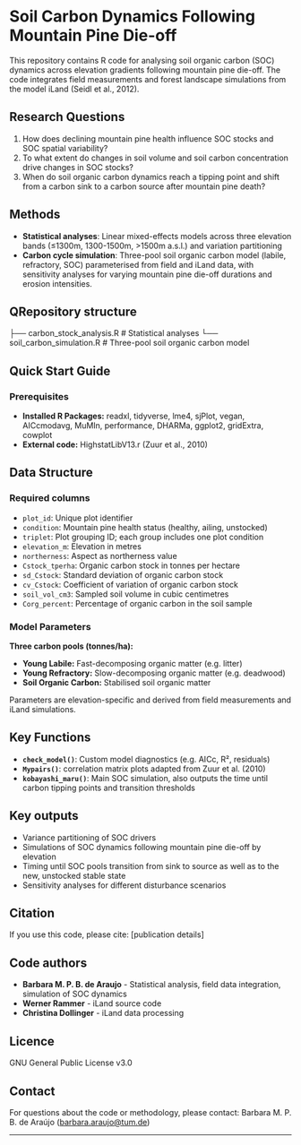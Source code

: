 # Soil Carbon Dynamics Following Mountain Pine Die-off

This repository contains R code for analysing soil organic carbon (SOC) dynamics across elevation gradients following mountain pine die-off. The code integrates field measurements and forest landscape simulations from the model iLand (Seidl et al., 2012).

## Research Questions

1. How does declining mountain pine health influence SOC stocks and SOC spatial variability?
2. To what extent do changes in soil volume and soil carbon concentration drive changes in SOC stocks?
3. When do soil organic carbon dynamics reach a tipping point and shift from a carbon sink to a carbon source after mountain pine death?

## Methods

- **Statistical analyses**: Linear mixed-effects models across three elevation bands (≤1300m, 1300-1500m, >1500m a.s.l.) and variation partitioning
- **Carbon cycle simulation**: Three-pool soil organic carbon model (labile, refractory, SOC) parameterised from field and iLand data, with sensitivity analyses for varying mountain pine die-off durations and erosion intensities.

## QRepository structure

├── carbon_stock_analysis.R      # Statistical analyses
└── soil_carbon_simulation.R     # Three-pool soil organic carbon model

## Quick Start Guide

### Prerequisites

- **Installed R Packages:** readxl, tidyverse, lme4, sjPlot, vegan, AICcmodavg, MuMIn, performance, DHARMa, ggplot2, gridExtra, cowplot
- **External code:** HighstatLibV13.r (Zuur et al., 2010)

## Data Structure

### Required columns

- `plot_id`: Unique plot identifier
- `condition`: Mountain pine health status (healthy, ailing, unstocked)
- `triplet`: Plot grouping ID; each group includes one plot condition
- `elevation_m`: Elevation in metres
- `northerness`: Aspect as northerness value
- `Cstock_tperha`: Organic carbon stock in tonnes per hectare
- `sd_Cstock`: Standard deviation of organic carbon stock
- `cv_Cstock`: Coefficient of variation of organic carbon stock
- `soil_vol_cm3`: Sampled soil volume in cubic centimetres
- `Corg_percent`: Percentage of organic carbon in the soil sample

### Model Parameters

**Three carbon pools (tonnes/ha):**
- **Young Labile:** Fast-decomposing organic matter (e.g. litter)
- **Young Refractory:** Slow-decomposing organic matter (e.g. deadwood)
- **Soil Organic Carbon:** Stabilised soil organic matter

Parameters are elevation-specific and derived from field measurements and iLand simulations.

## Key Functions

- **`check_model()`**: Custom model diagnostics (e.g. AICc, R², residuals)
- **`Mypairs()`**: correlation matrix plots adapted from Zuur et al. (2010)
- **`kobayashi_maru()`**: Main SOC simulation, also outputs the time until carbon tipping points and transition thresholds

## Key outputs

- Variance partitioning of SOC drivers
- Simulations of SOC dynamics following mountain pine die-off by elevation
- Timing until SOC pools transition from sink to source as well as to the new, unstocked stable state
- Sensitivity analyses for different disturbance scenarios

## Citation

If you use this code, please cite:
[publication details]

##  Code authors

- **Barbara M. P. B. de Araujo** - Statistical analysis, field data integration, simulation of SOC dynamics
- **Werner Rammer** - iLand source code
- **Christina Dollinger** - iLand data processing

## Licence

GNU General Public License v3.0

## Contact

For questions about the code or methodology, please contact:
Barbara M. P. B. de Araújo (barbara.araujo@tum.de)

---
